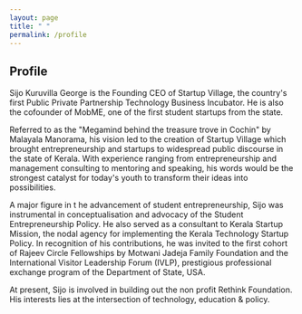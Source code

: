```yaml
---
layout: page
title: " "
permalink: /profile
---
```


## Profile

Sijo Kuruvilla George is the Founding CEO of Startup Village, the country's first Public Private Partnership Technology Business Incubator. He is also the cofounder of MobME, one of the first student startups from the state.

Referred to as the "Megamind behind the treasure trove in Cochin" by Malayala Manorama, his vision led to the creation of Startup Village which brought entrepreneurship and startups to widespread public discourse in the state of Kerala. With experience ranging from entrepreneurship and management consulting to mentoring and speaking, his words would be the strongest catalyst for today's youth to transform their ideas into possibilities.

A major figure in t
he advancement of student entrepreneurship, Sijo was instrumental in conceptualisation and advocacy of the Student Entrepreneurship Policy. He also served as a consultant to Kerala Startup Mission, the nodal agency for implementing the Kerala Technology Startup Policy. In recognition of his contributions, he was invited to the first cohort of Rajeev Circle Fellowships by Motwani Jadeja Family Foundation and the International Visitor Leadership Forum (IVLP), prestigious professional exchange program of the Department of State, USA.

At present, Sijo is involved in building out the non profit Rethink Foundation. His interests lies at the intersection of technology, education & policy. 